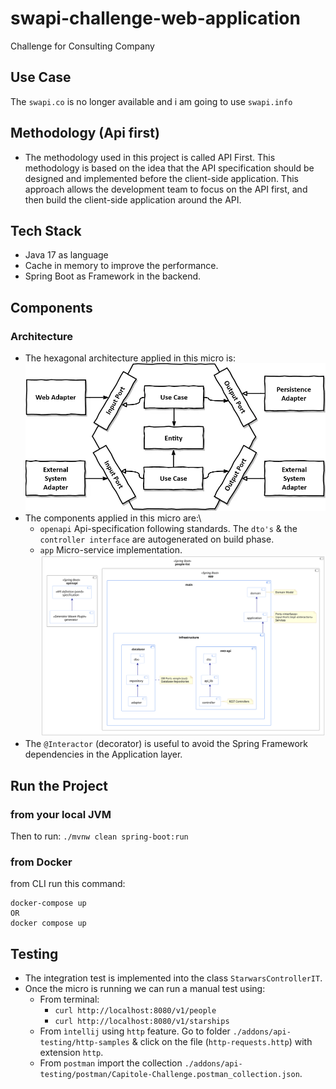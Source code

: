 # swapi-challenge-web-application
Challenge for Consulting Company

## Use Case
The `swapi.co` is no longer available and i am going to use `swapi.info` 

## Methodology (Api first) 
- The methodology used in this project is called API First. This methodology is based on the idea that the API specification should be designed and implemented before the client-side application. This approach allows the development team to focus on the API first, and then build the client-side application around the API.

## Tech Stack
- Java 17 as language
- Cache in memory to improve the performance.
- Spring Boot as Framework in the backend.

## Components
### Architecture
- The hexagonal architecture applied in this micro is:\
  ![](addons/docs/uml/architecture/hexagonal.png)
- The components applied in this micro are:\
    - `openapi` Api-specification following standards. The `dto's` & the `controller interface` are autogenerated on build phase.
    - `app` Micro-service implementation.
      ![](addons/docs/uml/architecture/architecture.svg)
- The `@Interactor` (decorator) is useful to avoid the Spring Framework dependencies in the Application layer.

## Run the Project
### from your local JVM
Then to run:
````./mvnw clean spring-boot:run````

### from Docker
from CLI run this command:
````
docker-compose up
OR
docker compose up
````

## Testing
- The integration test is implemented into the class `StarwarsControllerIT`.
- Once the micro is running we can run a manual test using:
    - From terminal:
      - `curl http://localhost:8080/v1/people`
      - `curl http://localhost:8080/v1/starships`
    - From `ìntellij` using `http` feature. Go to folder `./addons/api-testing/http-samples` & click on the file (`http-requests.http`) with extension `http`.
    - From `postman` import the collection `./addons/api-testing/postman/Capitole-Challenge.postman_collection.json`. 
